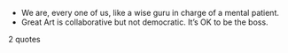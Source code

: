  - We are, every one of us, like a wise guru in charge of a mental patient.
 - Great Art is collaborative but not democratic. It’s OK to be the boss.

2 quotes